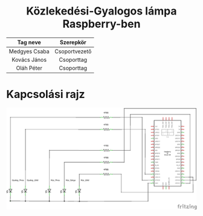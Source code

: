 <div align="center">

# Közlekedési-Gyalogos lámpa Raspberry-ben

|Tag neve|Szerepkör|
|:-:|:-:|
|Medgyes Csaba| Csoportvezető|
|Kovács János| Csoporttag|
|Oláh Péter| Csoporttag|

</div>

# Kapcsolási rajz
![Kapcsrajz]([Fritzing]/p1_2021-22_schem.png)